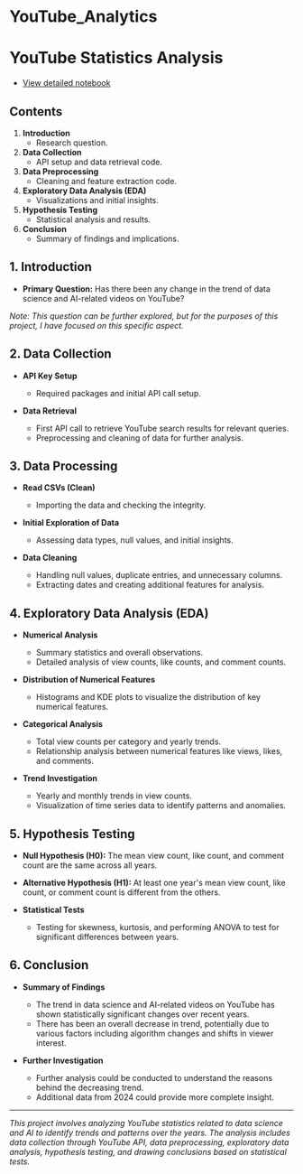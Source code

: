 # YouTube_Analytics

# **YouTube Statistics Analysis**
- [View detailed notebook](./YouTube_Statistics_Analysis.ipynb)

## Contents

1. **Introduction**
    - Research question.
2. **Data Collection**
    - API setup and data retrieval code.
3. **Data Preprocessing**
    - Cleaning and feature extraction code.
4. **Exploratory Data Analysis (EDA)**
    - Visualizations and initial insights.
5. **Hypothesis Testing**
    - Statistical analysis and results.
6. **Conclusion**
    - Summary of findings and implications.

## **1. Introduction**

- **Primary Question:** Has there been any change in the trend of data science and AI-related videos on YouTube?

*Note: This question can be further explored, but for the purposes of this project, I have focused on this specific aspect.*

## **2. Data Collection**

- **API Key Setup**
    - Required packages and initial API call setup.

- **Data Retrieval**
    - First API call to retrieve YouTube search results for relevant queries.
    - Preprocessing and cleaning of data for further analysis.

## **3. Data Processing**

- **Read CSVs (Clean)**
    - Importing the data and checking the integrity.

- **Initial Exploration of Data**
    - Assessing data types, null values, and initial insights.

- **Data Cleaning**
    - Handling null values, duplicate entries, and unnecessary columns.
    - Extracting dates and creating additional features for analysis.

## **4. Exploratory Data Analysis (EDA)**

- **Numerical Analysis**
    - Summary statistics and overall observations.
    - Detailed analysis of view counts, like counts, and comment counts.

- **Distribution of Numerical Features**
    - Histograms and KDE plots to visualize the distribution of key numerical features.

- **Categorical Analysis**
    - Total view counts per category and yearly trends.
    - Relationship analysis between numerical features like views, likes, and comments.

- **Trend Investigation**
    - Yearly and monthly trends in view counts.
    - Visualization of time series data to identify patterns and anomalies.

## **5. Hypothesis Testing**

- **Null Hypothesis (H0):** The mean view count, like count, and comment count are the same across all years.
- **Alternative Hypothesis (H1):** At least one year's mean view count, like count, or comment count is different from the others.

- **Statistical Tests**
    - Testing for skewness, kurtosis, and performing ANOVA to test for significant differences between years.

## **6. Conclusion**

- **Summary of Findings**
    - The trend in data science and AI-related videos on YouTube has shown statistically significant changes over recent years.
    - There has been an overall decrease in trend, potentially due to various factors including algorithm changes and shifts in viewer interest.

- **Further Investigation**
    - Further analysis could be conducted to understand the reasons behind the decreasing trend.
    - Additional data from 2024 could provide more complete insight.

---

*This project involves analyzing YouTube statistics related to data science and AI to identify trends and patterns over the years. The analysis includes data collection through YouTube API, data preprocessing, exploratory data analysis, hypothesis testing, and drawing conclusions based on statistical tests.*



